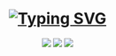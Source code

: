 <h1 align="center"> 
<a href="https://git.io/typing-svg"><img src="https://readme-typing-svg.herokuapp.com?font=World+Discovery&weight=900&pause=1000&center=true&width=439&height=54&lines=%F0%9F%91%8B+Hello+There!+I'm+Umut" alt="Typing SVG" />
</a>
  
</h1>
  
<p align="center">
 <a align="center" href="https://discord.com/users/586566689781448725" target"blank_"><img src="https://img.shields.io/badge/Discord%20-7289DA.svg?&style=for-the-badge&logo=discord&logoColor=white&border-radius: 5px;"></a>
  <a align="center" href="https://www.github.com/Umut0x" target"blank_"><img src="https://img.shields.io/badge/GitHub%20-191717.svg?&style=for-the-badge&logo=github&logoColor=white&border-radius: 5px;"></a>
  <a align="center" href="https://open.spotify.com/user/p6xgsd2w0n9387fj50bqr74w3?si=26736c6f81d34c45&nd=1" target"blank_"><img src="https://img.shields.io/badge/Spotify%20-1ed760.svg?&style=for-the-badge&logo=spotify&logoColor=white&border-radius: 5px;"></a>


  
</h1>

</h1>

  
